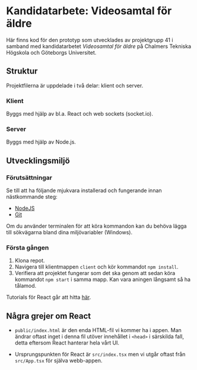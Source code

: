 # Kandidatarbete: Videosamtal för äldre
Här finns kod för den prototyp som utvecklades av projektgrupp 41 i samband med kandidatarbetet *Videosamtal för äldre* på Chalmers Tekniska Högskola och Göteborgs Universitet.

## Struktur
Projektfilerna är uppdelade i två delar: klient och server.

### Klient
Byggs med hjälp av bl.a. React och web sockets (socket.io).

### Server
Byggs med hjälp av Node.js.


## Utvecklingsmiljö
### Förutsättningar
Se till att ha följande mjukvara installerad och fungerande innan nästkommande steg:
* [NodeJS](https://nodejs.org/en/)
* [Git](https://git-scm.com/downloads)

Om du använder terminalen för att köra kommandon kan du behöva lägga till sökvägarna bland dina miljövariabler (Windows).

### Första gången
1. Klona repot.
2. Navigera till klientmappen ``client`` och kör kommandot ```npm install```.
3. Verifiera att projektet fungerar som det ska genom att sedan köra kommandot ```npm start``` i samma mapp. Kan vara aningen långsamt så ha tålamod.

Tutorials för React går att hitta [här](https://www.youtube.com/playlist?list=PLC3y8-rFHvwgg3vaYJgHGnModB54rxOk3).


## Några grejer om React
* ``public/index.html`` är den enda HTML-fil vi kommer ha i appen. Man ändrar oftast inget i denna fil utöver innehållet i ``<head>`` i särskilda fall, detta eftersom React hanterar hela vårt UI.

* Ursprungspunkten för React är ``src/index.tsx`` men vi utgår oftast från ``src/App.tsx`` för själva webb-appen.